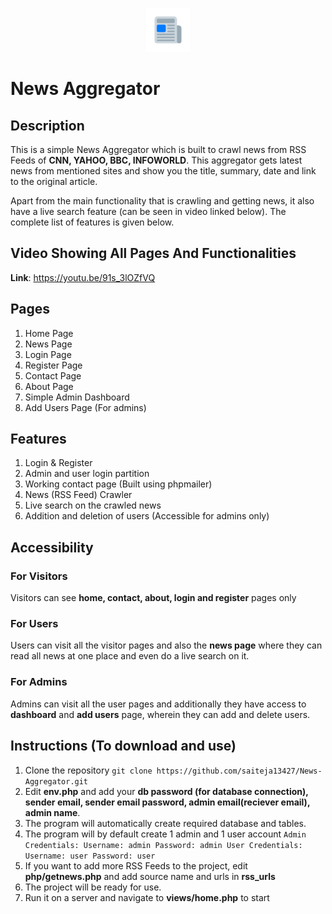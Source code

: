 <p align="center"><img src="images/favicon.ico"></p>

# News Aggregator

## Description
This is a simple News Aggregator which is built to crawl news from RSS Feeds of **CNN, YAHOO, BBC, INFOWORLD**. This aggregator gets latest news from mentioned sites and show you the title, summary, date and link to the original article.

Apart from the main functionality that is crawling and getting news, it also have a live search feature (can be seen in video linked below). The complete list of features is given below.

## Video Showing All Pages And Functionalities
**Link**: https://youtu.be/91s_3lOZfVQ 

## Pages
1. Home Page
2. News Page
3. Login Page
4. Register Page
5. Contact Page
6. About Page
7. Simple Admin Dashboard
8. Add Users Page (For admins)

## Features
1. Login & Register
2. Admin and user login partition
3. Working contact page (Built using phpmailer)
4. News (RSS Feed) Crawler
5. Live search on the crawled news
6. Addition and deletion of users (Accessible for admins only)

## Accessibility

### For Visitors
Visitors can see **home, contact, about, login and register** pages only

### For Users
Users can visit all the visitor pages and also the **news page** where they can read all news at one place and even do a live search on it.

### For Admins
Admins can visit all the user pages and additionally they have access to **dashboard** and **add users** page, wherein they can add and delete users.

## Instructions (To download and use)

1. Clone the repository `git clone https://github.com/saiteja13427/News-Aggregator.git`
2. Edit **env.php** and add your **db password (for database connection), sender email, sender email password, admin email(reciever email), admin name**.
3. The program will automatically create required database and tables.
4. The program will by default create 1 admin and 1 user account
    `Admin Credentials:
        Username: admin
        Password: admin
    User Credentials:
        Username: user
        Password: user`
5. If you want to add more RSS Feeds to the project, edit **php/getnews.php** and add source name and urls in **rss_urls**
6. The project will be ready for use.
7. Run it on a server and navigate to **views/home.php** to start

